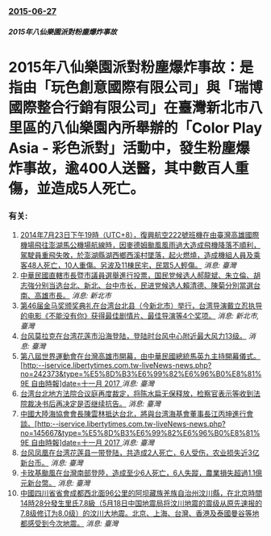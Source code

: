 ### [2015-06-27](/news/2015/06/27/index.md)

##### 2015年八仙樂園派對粉塵爆炸事故
# 2015年八仙樂園派對粉塵爆炸事故：是指由「玩色創意國際有限公司」與「瑞博國際整合行銷有限公司」在臺灣新北市八里區的八仙樂園內所舉辦的「Color Play Asia - 彩色派對」活動中，發生粉塵爆炸事故，逾400人送醫，其中數百人重傷，並造成5人死亡。




### 有关:

1. [2014年7月23日下午19時（UTC+8），復興航空222號班機在由臺灣高雄國際機場飛往澎湖馬公機場航線時，因麥德姆颱風風雨過大造成飛機降落不順利，駕駛員重飛失敗，於澎湖縣湖西鄉西溪村墜落，起火燃燒，造成機組人員及乘客48人死亡，10人重傷。另波及11棟民宅，民眾5人輕傷。](/zh/news/2014/07/23/2014年7月23日下午19時-UTC-8-復興航空222號班機在由臺灣高雄國際機場飛往澎湖馬公機場航線時-因麥德姆颱.md) _消息: 臺灣_
2. [ 中華民國直轄市長暨市議員選舉進行投票，国民党候选人郝龍斌、朱立倫、胡志強分别当选台北、新北、台中市长，民进党候选人賴清德、陳菊分別當選台南、高雄市長。](/zh/news/2010/11/27/中華民國直轄市長暨市議員選舉進行投票-国民党候选人郝龍斌-朱立倫-胡志強分别当选台北-新北-台中市长-民进党候选人賴清.md) _消息: 新北市_
3. [第46届金马奖颁奖典礼在台湾台北县（今新北市）举行，台湾导演戴立忍执导的电影《不能没有你》获得最佳剧情片、最佳导演等4个奖项。](/zh/news/2009/11/28/第46届金马奖颁奖典礼在台湾台北县-今新北市-举行-台湾导演戴立忍执导的电影-不能没有你-获得最佳剧情片-最佳导演等4个.md) _消息: 新北市, 臺灣_
4. [ 台风莫拉克在台湾花莲市沿海登陆，登陆时台风中心附近最大风力13级。](/zh/news/2009/08/7/台风莫拉克在台湾花莲市沿海登陆-登陆时台风中心附近最大风力13级.md) _消息: 臺灣_
5. [第八屆世界運動會在台灣高雄市開幕，由中華民國總統馬英九主持開幕儀式。[http:--iservice.libertytimes.com.tw-liveNews-news.php?no=242373&type=%E5%8D%B3%E6%99%82%E6%96%B0%E8%81%9E 自由時報]date=十一月 2017 ](/zh/news/2009/07/16/第八屆世界運動會在台灣高雄市開幕-由中華民國總統馬英九主持開幕儀式-http-iservicelibertyti.md) _消息: 臺灣_
6. [台湾台北地方法院合议庭再度裁定，将陈水扁无保释放，检察官表示等收到法院裁决书后再决定是否继续抗告。](/zh/news/2008/12/18/台湾台北地方法院合议庭再度裁定-将陈水扁无保释放-检察官表示等收到法院裁决书后再决定是否继续抗告.md) _消息: 臺灣_
7. [中國大陸海協會會長陳雲林抵达台北，將與台湾海基會董事長江丙坤進行會談。[http:--iservice.libertytimes.com.tw-liveNews-news.php?no=145667&type=%E5%8D%B3%E6%99%82%E6%96%B0%E8%81%9E 自由時報]date=十一月 2017 ](/zh/news/2008/11/3/中國大陸海協會會長陳雲林抵达台北-將與台湾海基會董事長江丙坤進行會談-http-iservicelibertyt.md) _消息: 臺灣_
8. [台风凤凰在台湾花莲县一带登陆，共造成2人死亡，6人受伤，农业损失近3亿新台币。](/zh/news/2008/07/28/台风凤凰在台湾花莲县一带登陆-共造成2人死亡-6人受伤-农业损失近3亿新台币.md) _消息: 臺灣_
9. [卡玫基颱風在台灣南部登陸，造成至少6人死亡，6人失蹤，農業損失超過1.1億元新台幣。](/zh/news/2008/07/17/卡玫基颱風在台灣南部登陸-造成至少6人死亡-6人失蹤-農業損失超過11億元新台幣.md) _消息: 臺灣_
10. [中國四川省省會成都西北面96公里的阿坝藏族羌族自治州汶川縣，在北京時間14時28分發生里氏7.8級（5月18日中国地震局将汶川地震的震级从原先速报的7.8级修订为8.0级）的汶川大地震。北京、上海、台灣、香港及泰國曼谷等地都感受到今次地震。](/zh/news/2008/05/12/中國四川省省會成都西北面96公里的阿坝藏族羌族自治州汶川縣-在北京時間14時28分發生里氏78級-5月18日中国地震局.md) _消息: 臺灣_
